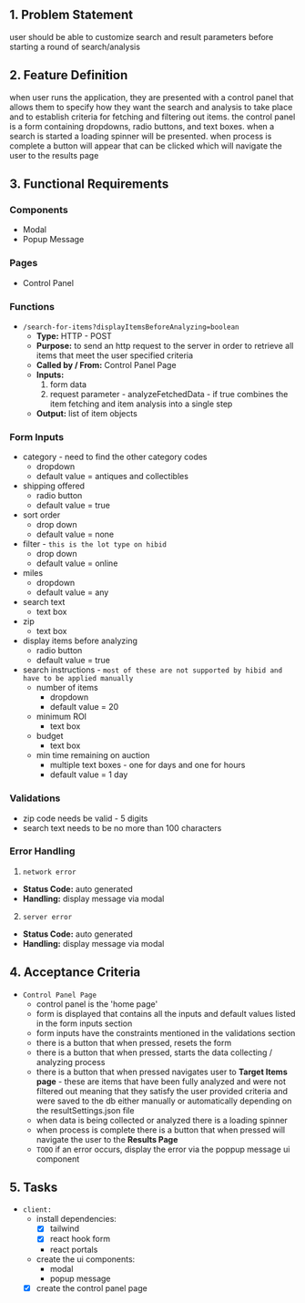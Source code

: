 ## 1. Problem Statement
user should be able to customize search and result parameters before starting a round of search/analysis

## 2. Feature Definition
when user runs the application, they are presented with a control panel that allows them to specify how they want the search and analysis to take place and to establish criteria for fetching and filtering out items. the control panel is a form containing dropdowns, radio buttons, and text boxes. when a search is started a loading spinner will be presented. when process is complete a button will appear that can be clicked which will navigate the user to the results page

## 3. Functional Requirements

### Components
- Modal
- Popup Message

### Pages
- Control Panel

### Functions
- `/search-for-items?displayItemsBeforeAnalyzing=boolean`
  - **Type:** HTTP - POST
  - **Purpose:** to send an http request to the server in order to retrieve all items that meet the user specified criteria 
  - **Called by / From:** Control Panel Page
  - **Inputs:** 
    1. form data
    2. request parameter - analyzeFetchedData - if true combines the item fetching and item analysis into a single step
  - **Output:** list of item objects

### Form Inputs
- category - need to find the other category codes
  - dropdown
  - default value = antiques and collectibles
- shipping offered
  - radio button
  - default value = true
- sort order
  - drop down
  - default value = none
- filter - `this is the lot type on hibid`
  - drop down
  - default value = online
- miles 
  - dropdown
  - default value = any
- search text
  - text box
- zip
  - text box
- display items before analyzing
  - radio button
  - default value = true
- search instructions - `most of these are not supported by hibid and have to be applied manually`
  - number of items
    - dropdown
    - default value = 20
  - minimum ROI
    - text box
  - budget
    - text box
  - min time remaining on auction
    - multiple text boxes - one for days and one for hours
    - default value = 1 day

### Validations
- zip code needs be valid - 5 digits
- search text needs to be no more than 100 characters

### Error Handling
1. `network error`
  - **Status Code:** auto generated
  - **Handling:** display message via modal
2. `server error`
  - **Status Code:** auto generated
  - **Handling:** display message via modal

## 4. Acceptance Criteria

- `Control Panel Page`
  - control panel is the 'home page'
  - form is displayed that contains all the inputs and default values listed in the form inputs section
  - form inputs have the constraints mentioned in the validations section
  - there is a button that when pressed, resets the form
  - there is a button that when pressed, starts the data collecting / analyzing process
  - there is a button that when pressed navigates user to **Target Items page** - these are items that have been fully analyzed and were not filtered out meaning that they satisfy the user provided criteria and were saved to the db either manually or automatically depending on the resultSettings.json file
  - when data is being collected or analyzed there is a loading spinner
  - when process is complete there is a button that when pressed will navigate the user to the **Results Page**
  - `TODO` if an error occurs, display the error via the poppup message ui component

## 5. Tasks

- `client:`
  - install dependencies:
    - [x] tailwind
    - [x] react hook form
    - react portals
  - create the ui components:
    - modal
    - popup message
  - [x] create the control panel page